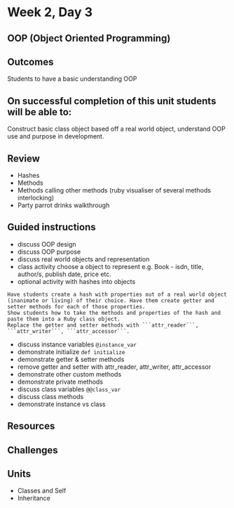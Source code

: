 # Week 2, Day 3

## OOP (Object Oriented Programming)

## Outcomes
Students to have a basic understanding OOP

## On successful completion of this unit students will be able to:
Construct basic class object based off a real world object, understand OOP use and purpose in development.

<!-- ## Things we need to go back to
- more methods for strings and arrays
- particularly pushing and popping, and shifting
- map, select, etc -->

## Review
- Hashes
- Methods
- Methods calling other methods (ruby visualiser of several methods interlocking)
- Party parrot drinks walkthrough

## Guided instructions
- discuss OOP design
- discuss OOP purpose
- discuss real world objects and representation
- class activity choose a object to represent
e.g. Book - isdn, title, author/s, publish date, price etc.
- optional activity with hashes into objects
```
Have students create a hash with properties out of a real world object (inanimate or living) of their choice. Have them create getter and setter methods for each of those properties.
Show students how to take the methods and properties of the hash and paste them into a Ruby class object.
Replace the getter and setter methods with ```attr_reader```, ```attr_writer```, ```attr_accessor```.
``` 
- discuss instance variables ```@instance_var```
- demonstrate initialize ```def initialize```
- demonstrate getter & setter methods
- remove getter and setter with attr_reader, attr_writer, attr_accessor
- demonstrate other custom methods
- demonstrate private methods
- discuss class variables ```@@class_var```
- discuss class methods
- demonstrate instance vs class

## Resources

## Challenges

## Units
- Classes and Self
- Inheritance